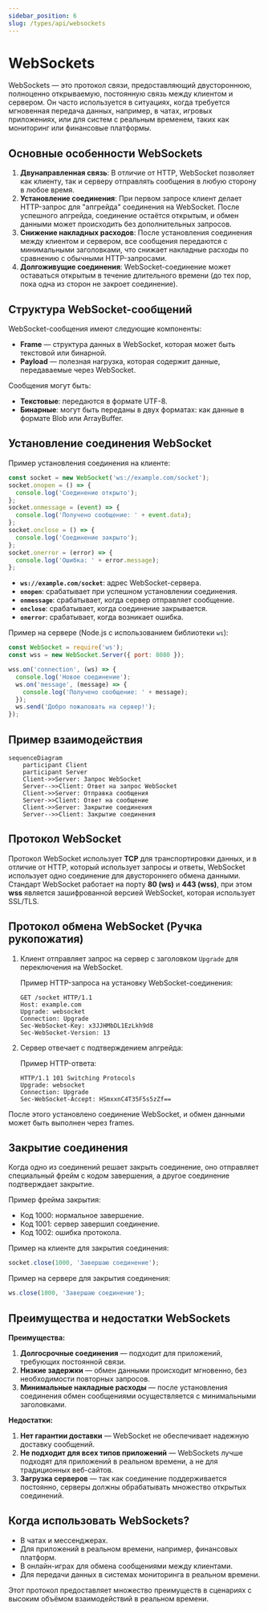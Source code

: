```yaml
---
sidebar_position: 6
slug: /types/api/websockets
---
```


# WebSockets

WebSockets — это протокол связи, предоставляющий двустороннюю, полноценно открываемую, постоянную связь между клиентом и сервером. Он часто используется в ситуациях, когда требуется мгновенная передача данных, например, в чатах, игровых приложениях, или для систем с реальным временем, таких как мониторинг или финансовые платформы.

## Основные особенности WebSockets

1. **Двунаправленная связь**: В отличие от HTTP, WebSocket позволяет как клиенту, так и серверу отправлять сообщения в любую сторону в любое время.
2. **Установление соединения**: При первом запросе клиент делает HTTP-запрос для "апгрейда" соединения на WebSocket. После успешного апгрейда, соединение остаётся открытым, и обмен данными может происходить без дополнительных запросов.
3. **Снижение накладных расходов**: После установления соединения между клиентом и сервером, все сообщения передаются с минимальными заголовками, что снижает накладные расходы по сравнению с обычными HTTP-запросами.
4. **Долгоживущие соединения**: WebSocket-соединение может оставаться открытым в течение длительного времени (до тех пор, пока одна из сторон не закроет соединение).

## Структура WebSocket-сообщений

WebSocket-сообщения имеют следующие компоненты:

- **Frame** — структура данных в WebSocket, которая может быть текстовой или бинарной.
- **Payload** — полезная нагрузка, которая содержит данные, передаваемые через WebSocket.

Сообщения могут быть:

- **Текстовые**: передаются в формате UTF-8.
- **Бинарные**: могут быть переданы в двух форматах: как данные в формате Blob или ArrayBuffer.

## Установление соединения WebSocket

Пример установления соединения на клиенте:

```javascript
const socket = new WebSocket('ws://example.com/socket');
socket.onopen = () => {
  console.log('Соединение открыто');
};
socket.onmessage = (event) => {
  console.log('Получено сообщение: ' + event.data);
};
socket.onclose = () => {
  console.log('Соединение закрыто');
};
socket.onerror = (error) => {
  console.log('Ошибка: ' + error.message);
};
```

- **`ws://example.com/socket`**: адрес WebSocket-сервера.
- **`onopen`**: срабатывает при успешном установлении соединения.
- **`onmessage`**: срабатывает, когда сервер отправляет сообщение.
- **`onclose`**: срабатывает, когда соединение закрывается.
- **`onerror`**: срабатывает, когда возникает ошибка.

Пример на сервере (Node.js с использованием библиотеки `ws`):

```javascript
const WebSocket = require('ws');
const wss = new WebSocket.Server({ port: 8080 });

wss.on('connection', (ws) => {
  console.log('Новое соединение');
  ws.on('message', (message) => {
    console.log('Получено сообщение: ' + message);
  });
  ws.send('Добро пожаловать на сервер!');
});
```

## Пример взаимодействия

```mermaid
sequenceDiagram
    participant Client
    participant Server
    Client->>Server: Запрос WebSocket
    Server-->>Client: Ответ на запрос WebSocket
    Client->>Server: Отправка сообщения
    Server->>Client: Ответ на сообщение
    Client->>Server: Закрытие соединения
    Server-->>Client: Закрытие соединения
```

## Протокол WebSocket

Протокол WebSocket использует **TCP** для транспортировки данных, и в отличие от HTTP, который использует запросы и ответы, WebSocket использует одно соединение для двустороннего обмена данными. Стандарт WebSocket работает на порту **80 (ws)** и **443 (wss)**, при этом **wss** является зашифрованной версией WebSocket, которая использует SSL/TLS.

## Протокол обмена WebSocket (Ручка рукопожатия)

1. Клиент отправляет запрос на сервер с заголовком `Upgrade` для переключения на WebSocket.

   Пример HTTP-запроса на установку WebSocket-соединения:

   ```http
   GET /socket HTTP/1.1
   Host: example.com
   Upgrade: websocket
   Connection: Upgrade
   Sec-WebSocket-Key: x3JJHMbDL1EzLkh9d8
   Sec-WebSocket-Version: 13
   ```

2. Сервер отвечает с подтверждением апгрейда:

   Пример HTTP-ответа:

   ```http
   HTTP/1.1 101 Switching Protocols
   Upgrade: websocket
   Connection: Upgrade
   Sec-WebSocket-Accept: HSmxxnC4T35F5s5zZf==
   ```

После этого установлено соединение WebSocket, и обмен данными может быть выполнен через frames.

## Закрытие соединения

Когда одно из соединений решает закрыть соединение, оно отправляет специальный фрейм с кодом завершения, а другое соединение подтверждает закрытие.

Пример фрейма закрытия:

- Код 1000: нормальное завершение.
- Код 1001: сервер завершил соединение.
- Код 1002: ошибка протокола.

Пример на клиенте для закрытия соединения:

```javascript
socket.close(1000, 'Завершаю соединение');
```

Пример на сервере для закрытия соединения:

```javascript
ws.close(1000, 'Завершаю соединение');
```

## Преимущества и недостатки WebSockets

**Преимущества:**

1. **Долгосрочные соединения** — подходит для приложений, требующих постоянной связи.
2. **Низкие задержки** — обмен данными происходит мгновенно, без необходимости повторных запросов.
3. **Минимальные накладные расходы** — после установления соединения обмен сообщениями осуществляется с минимальными заголовками.

**Недостатки:**

1. **Нет гарантии доставки** — WebSocket не обеспечивает надежную доставку сообщений.
2. **Не подходит для всех типов приложений** — WebSockets лучше подходят для приложений в реальном времени, а не для традиционных веб-сайтов.
3. **Загрузка серверов** — так как соединение поддерживается постоянно, серверы должны обрабатывать множество открытых соединений.

## Когда использовать WebSockets?

- В чатах и мессенджерах.
- Для приложений в реальном времени, например, финансовых платформ.
- В онлайн-играх для обмена сообщениями между клиентами.
- Для передачи данных в системах мониторинга в реальном времени.

Этот протокол предоставляет множество преимуществ в сценариях с высоким объёмом взаимодействий в реальном времени.
